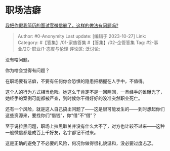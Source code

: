 # 职场洁癖
[我把作假我简历的面试官微信删了，这样的做法有问题吗?](https://www.zhihu.com/question/628005303/answer/3267021291)

> Author: #0-Anonymity
> Last update: [编辑于 2023-10-27]
> Link:
> Category: #【答集】/01-家族答集 #【答集】/02-企管答集
> Tag: #2-事业/2C-职业/1-态度与伦理
> 评论区:
> 泛讨论:

没有啥问题。

你为啥会觉得有问题？

在职场要有洁癖，不要有任何你会恐惧的隐患把柄握在人手中，不值得。

这个人的行为方式相当危险。她这么干肯定不是一回两回，一旦经手的谁曝光了，她经手的案例可能都被严查，到时候你干得好好的没准突然职业死亡。

还有一个风险，就是这人自己搞出问题了——这是很可能发生的——到时想起你们这些资源来，要找你们“借钱”，你“借”不“借”？

至于说拉黑问题，职场上拉黑取关并没有什么大不了，对方也计较不过来——这种一般微信都是成百上千好友，名字都记不过来。

这是正确的避免了不必要的风险，何况你做得很礼貌温和，没必要过度忐忑。
